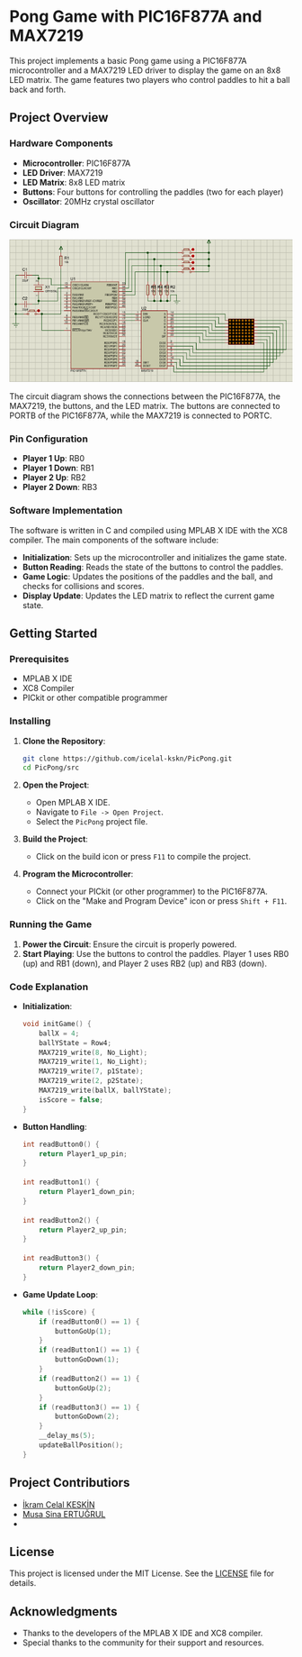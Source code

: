# Pong Game with PIC16F877A and MAX7219

This project implements a basic Pong game using a PIC16F877A microcontroller and a MAX7219 LED driver to display the game on an 8x8 LED matrix. The game features two players who control paddles to hit a ball back and forth.

## Project Overview

### Hardware Components

- **Microcontroller**: PIC16F877A
- **LED Driver**: MAX7219
- **LED Matrix**: 8x8 LED matrix
- **Buttons**: Four buttons for controlling the paddles (two for each player)
- **Oscillator**: 20MHz crystal oscillator

### Circuit Diagram

![Circuit Diagram](./proteusFiles/proteusPinSchema.png)

The circuit diagram shows the connections between the PIC16F877A, the MAX7219, the buttons, and the LED matrix. The buttons are connected to PORTB of the PIC16F877A, while the MAX7219 is connected to PORTC.

### Pin Configuration

- **Player 1 Up**: RB0
- **Player 1 Down**: RB1
- **Player 2 Up**: RB2
- **Player 2 Down**: RB3

### Software Implementation

The software is written in C and compiled using MPLAB X IDE with the XC8 compiler. The main components of the software include:

- **Initialization**: Sets up the microcontroller and initializes the game state.
- **Button Reading**: Reads the state of the buttons to control the paddles.
- **Game Logic**: Updates the positions of the paddles and the ball, and checks for collisions and scores.
- **Display Update**: Updates the LED matrix to reflect the current game state.

## Getting Started

### Prerequisites

- MPLAB X IDE
- XC8 Compiler
- PICkit or other compatible programmer

### Installing

1. **Clone the Repository**:
    ```sh
    git clone https://github.com/icelal-kskn/PicPong.git
    cd PicPong/src
    ```

2. **Open the Project**:
    - Open MPLAB X IDE.
    - Navigate to `File -> Open Project`.
    - Select the `PicPong` project file.

3. **Build the Project**:
    - Click on the build icon or press `F11` to compile the project.

4. **Program the Microcontroller**:
    - Connect your PICkit (or other programmer) to the PIC16F877A.
    - Click on the "Make and Program Device" icon or press `Shift + F11`.

### Running the Game

1. **Power the Circuit**: Ensure the circuit is properly powered.
2. **Start Playing**: Use the buttons to control the paddles. Player 1 uses RB0 (up) and RB1 (down), and Player 2 uses RB2 (up) and RB3 (down).

### Code Explanation

- **Initialization**: 
    ```c
    void initGame() {
        ballX = 4;
        ballYState = Row4;
        MAX7219_write(8, No_Light);
        MAX7219_write(1, No_Light);
        MAX7219_write(7, p1State);
        MAX7219_write(2, p2State);
        MAX7219_write(ballX, ballYState);
        isScore = false;
    }
    ```

- **Button Handling**: 
    ```c
    int readButton0() {
        return Player1_up_pin;
    }
    
    int readButton1() {
        return Player1_down_pin;
    }
    
    int readButton2() {
        return Player2_up_pin;
    }
    
    int readButton3() {
        return Player2_down_pin;
    }
    ```

- **Game Update Loop**:
    ```c
    while (!isScore) {
        if (readButton0() == 1) {
            buttonGoUp(1);
        }
        if (readButton1() == 1) {
            buttonGoDown(1);
        }
        if (readButton2() == 1) {
            buttonGoUp(2);
        }
        if (readButton3() == 1) {
            buttonGoDown(2);
        }
        __delay_ms(5);
        updateBallPosition();
    }
    ```

## Project Contributiors

 - [İkram Celal KESKİN](https://github.com/icelal-kskn)
 - [Musa Sina ERTUĞRUL](https://github.com/Musa-Sina-Ertugrul)
 - 

## License

This project is licensed under the MIT License. See the [LICENSE](LICENSE) file for details.

## Acknowledgments

- Thanks to the developers of the MPLAB X IDE and XC8 compiler.
- Special thanks to the community for their support and resources.
